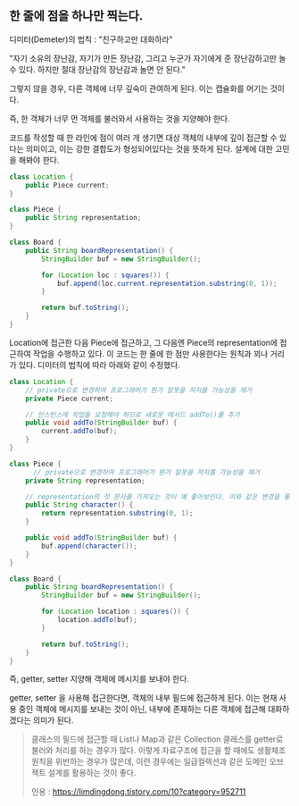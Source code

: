 ## 한 줄에 점을 하나만 찍는다.

디미터(Demeter)의 법칙 : "친구하고만 대화하라"

 "자기 소유의 장난감, 자기가 만든 장난감, 그리고 누군가 자기에게 준 장난감하고만 놀 수 있다. 하지만 절대 장난감의 장난감과 놀면 안 된다." 

그렇지 않을 경우, 다른 객체에 너무 깊숙이 관여하게 된다. 이는 캡슐화를 어기는 것이다. 

즉, 한 객체가 너무 먼 객체를 불러와서 사용하는 것을 지양해야 한다.



코드를 작성할 때 한 라인에 점이 여러 개 생기면 대상 객체의 내부에 깊이 접근할 수 있다는 의미이고, 이는 강한 결합도가 형성되어있다는 것을 뜻하게 된다. 설계에 대한 고민을 해봐야 한다.



``` java
class Location {
    public Piece current;
}

class Piece {
    public String representation;
}

class Board {
    public String boardRepresentation() {
        StringBuilder buf = new StringBuilder();

        for (Location loc : squares()) {
            buf.append(loc.current.representation.substring(0, 1));
        }

        return buf.toString();
    }
}
```

Location에 접근한 다음 Piece에 접근하고, 그 다음엔 Piece의 representation에 접근하여 작업을 수행하고 있다. 이 코드는 한 줄에 한 점만 사용한다는 원칙과 꾀나 거리가 있다. 디미터의 법칙에 따라 아래와 같이 수정했다.

``` java
class Location {
   	// private으로 변경하여 프로그래머가 뭔가 잘못을 저지를 가능성을 제거
    private Piece current;

  	// 인스턴스에 작업을 요청해야 하므로 새로운 메서드 addTo()를 추가
    public void addTo(StringBuilder buf) {
        current.addTo(buf);
    }
}

class Piece {
	  // private으로 변경하여 프로그래머가 뭔가 잘못을 저지를 가능성을 제거
    private String representation;

  	// representation의 첫 문자를 가져오는 것이 꽤 좋아보인다. 이와 같은 변경을 통해 언젠가 해당 기능을 재사용할 수도 있게 되었다. 
    public String character() {
        return representation.substring(0, 1);
    }

    public void addTo(StringBuilder buf) {
        buf.append(character());
    }
}

class Board {
    public String boardRepresentation() {
        StringBuilder buf = new StringBuilder();

        for (Location location : squares()) {
            location.addTo(buf);
        }

        return buf.toString();
    }
}
```



즉, getter, setter 지양해 객체에 메시지를 보내야 한다. 

getter, setter 을 사용해 접근한다면, 객체의 내부 필드에 접근하게 된다. 이는 현재 사용 중인 객체에 메시지를 보내는 것이 아닌, 내부에 존재하는 다른 객체에 접근해 대화하겠다는 의미가 된다.

> 클래스의 필드에 접근할 때 List나 Map과 같은 Collection 클래스를 getter로 불러와 처리를 하는 경우가 많다. 이렇게 자료구조에 접근을 할 때에도 생활체조 원칙을 위반하는 경우가 많은데, 이런 경우에는 일급컬렉션과 같은 도메인 오브젝트 설계를 활용하는 것이 좋다.
>
> 인용 : https://limdingdong.tistory.com/10?category=952711